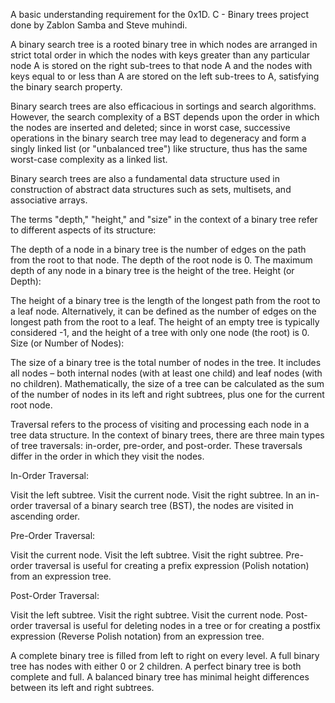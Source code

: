  A basic understanding requirement for the 0x1D. C - Binary trees project
done by Zablon Samba and Steve muhindi.

A binary search tree is a rooted binary tree in which nodes are arranged in strict total order in which the nodes with keys greater than any particular node A is stored on the right sub-trees to that node A and the nodes with keys equal to or less than A are stored on the left sub-trees to A, satisfying the binary search property. 

Binary search trees are also efficacious in sortings and search algorithms. However, the search complexity of a BST depends upon the order in which the nodes are inserted and deleted; since in worst case, successive operations in the binary search tree may lead to degeneracy and form a singly linked list (or "unbalanced tree") like structure, thus has the same worst-case complexity as a linked list.

Binary search trees are also a fundamental data structure used in construction of abstract data structures such as sets, multisets, and associative arrays.

The terms "depth," "height," and "size" in the context of a binary tree refer to different aspects of its structure:

The depth of a node in a binary tree is the number of edges on the path from the root to that node.
The depth of the root node is 0.
The maximum depth of any node in a binary tree is the height of the tree.
Height (or Depth):

The height of a binary tree is the length of the longest path from the root to a leaf node.
Alternatively, it can be defined as the number of edges on the longest path from the root to a leaf.
The height of an empty tree is typically considered -1, and the height of a tree with only one node (the root) is 0.
Size (or Number of Nodes):

The size of a binary tree is the total number of nodes in the tree.
It includes all nodes – both internal nodes (with at least one child) and leaf nodes (with no children).
Mathematically, the size of a tree can be calculated as the sum of the number of nodes in its left and right subtrees, plus one for the current root node.

Traversal refers to the process of visiting and processing each node in a tree data structure. In the context of binary trees, there are three main types of tree traversals: in-order, pre-order, and post-order. These traversals differ in the order in which they visit the nodes.

In-Order Traversal:

Visit the left subtree.
Visit the current node.
Visit the right subtree.
In an in-order traversal of a binary search tree (BST), the nodes are visited in ascending order.

Pre-Order Traversal:

Visit the current node.
Visit the left subtree.
Visit the right subtree.
Pre-order traversal is useful for creating a prefix expression (Polish notation) from an expression tree.

Post-Order Traversal:

Visit the left subtree.
Visit the right subtree.
Visit the current node.
Post-order traversal is useful for deleting nodes in a tree or for creating a postfix expression (Reverse Polish notation) from an expression tree.

A complete binary tree is filled from left to right on every level.
A full binary tree has nodes with either 0 or 2 children.
A perfect binary tree is both complete and full.
A balanced binary tree has minimal height differences between its left and right subtrees.
